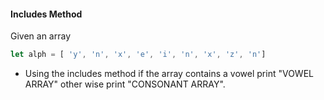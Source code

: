 #### Includes Method

Given an array
```js
let alph = [ 'y', 'n', 'x', 'e', 'i', 'n', 'x', 'z', 'n']
```

- Using the includes method if the array contains a vowel print "VOWEL ARRAY" other wise print "CONSONANT ARRAY".

